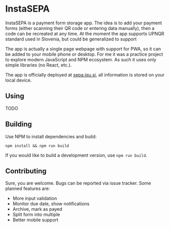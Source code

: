 # InstaSEPA

InstaSEPA is a payment form storage app. The idea is to add your payment forms (either scanning their QR code or entering data manually), 
then a code can be recreated at any time. At the moment the app supports UPNQR standard used in Slovenia, but could be generalized to support 

The app is actually a single page webpage with support for PWA, so it can be added to your mobile phone or desktop. For me it was a practice project to 
explore modern JavaScript and NPM ecosystem. As such it uses only simple libraries (no React, etc.).

The app is officially deployed at [sepa.iqu.si](https://sepa.iqu.si), all information is stored on your local device.

## Using

TODO

## Building

Use NPM to install dependencies and build:

```
npm install && npm run build
```

If you would like to build a development version, use `npm run build`.

## Contributing

Sure, you are welcome. Bugs can be reported via issue tracker. Some planned features are:

 * More input validation
 * Monitor due date, show notifications
 * Archive, mark as payed
 * Split form into multiple
 * Better mobile support


